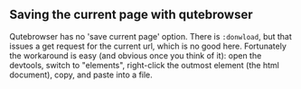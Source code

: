 
## Saving the current page with qutebrowser

Qutebrowser has no 'save current page' option.  There is `:donwload`, but that
issues a get request for the current url, which is no good here.  Fortunately
the workaround is easy (and obvious once you think of it): open the devtools,
switch to "elements", right-click the outmost element (the html document), copy,
and paste into a file.
